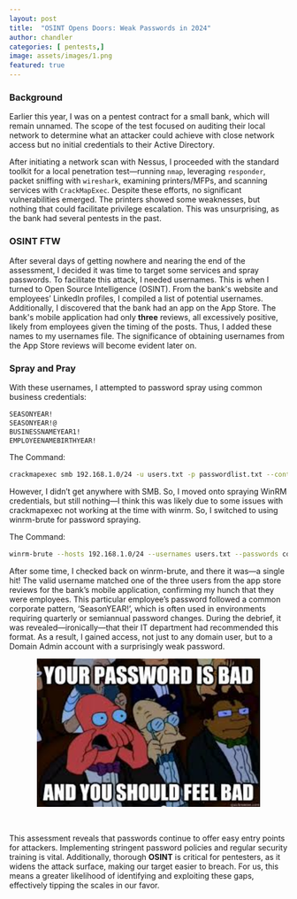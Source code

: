 ```yaml
---
layout: post
title:  "OSINT Opens Doors: Weak Passwords in 2024"
author: chandler
categories: [ pentests,]
image: assets/images/1.png
featured: true
---
```


### Background
Earlier this year, I was on a pentest contract for a small bank, which will remain unnamed. The scope of the test focused on auditing their local network to determine what an attacker could achieve with close network access but no initial credentials to their Active Directory.

After initiating a network scan with Nessus, I proceeded with the standard toolkit for a local penetration test—running `nmap`, leveraging `responder`, packet sniffing with `wireshark`, examining printers/MFPs, and scanning services with `CrackMapExec`. Despite these efforts, no significant vulnerabilities emerged. The printers showed some weaknesses, but nothing that could facilitate privilege escalation. This was unsurprising, as the bank had several pentests in the past.

### OSINT FTW
After several days of getting nowhere and nearing the end of the assessment, I decided it was time to target some services and spray passwords. To facilitate this attack, I needed usernames. This is when I turned to Open Source Intelligence (OSINT). From the bank's website and employees’ LinkedIn profiles, I compiled a list of potential usernames. Additionally, I discovered that the bank had an app on the App Store. The bank's mobile application had only <b>three</b> reviews, all excessively positive, likely from employees given the timing of the posts. Thus, I added these names to my usernames file. The significance of obtaining usernames from the App Store reviews will become evident later on.


### Spray and Pray
With these usernames, I attempted to password spray using common business credentials:

```code
SEASONYEAR!
SEASONYEAR!@
BUSINESSNAMEYEAR1!
EMPLOYEENAMEBIRTHYEAR!
```
The Command:

```bash
crackmapexec smb 192.168.1.0/24 -u users.txt -p passwordlist.txt --continue-on-success
```

However, I didn’t get anywhere with SMB. So, I moved onto spraying WinRM credentials, but still nothing—I think this was likely due to some issues with crackmapexec not working at the time with winrm. So, I switched to using winrm-brute for password spraying.

The Command:

```bash
winrm-brute --hosts 192.168.1.0/24 --usernames users.txt --passwords common_passwords.txt
```

After some time, I checked back on winrm-brute, and there it was—a single hit! The valid username matched one of the three users from the app store reviews for the bank’s mobile application, confirming my hunch that they were employees. This particular employee’s password followed a common corporate pattern, ‘SeasonYEAR!’, which is often used in environments requiring quarterly or semiannual password changes. During the debrief, it was revealed—ironically—that their IT department had recommended this format. As a result, I gained access, not just to any domain user, but to a Domain Admin account with a surprisingly weak password.

<p align="center">
  <img src="../assets/images/bad-password.jfif" alt="Do better!" title="Bad Passsword" width="80%" />
</p>
<br>

This assessment reveals that passwords continue to offer easy entry points for attackers. Implementing stringent password policies and regular security training is vital. Additionally, thorough <b>OSINT</b> is critical for pentesters, as it widens the attack surface, making our target easier to breach. For us, this means a greater likelihood of identifying and exploiting these gaps, effectively tipping the scales in our favor.

